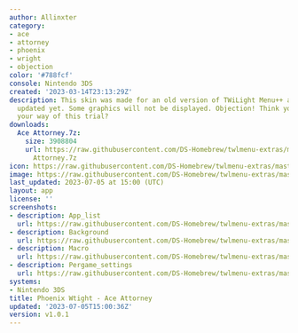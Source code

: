 ```yaml
---
author: Allinxter
category:
- ace
- attorney
- phoenix
- wright
- objection
color: '#788fcf'
console: Nintendo 3DS
created: '2023-03-14T23:13:29Z'
description: This skin was made for an old version of TWiLight Menu++ and hasn't been
  updated yet. Some graphics will not be displayed. Objection! Think you can bluff
  your way of this trial?
downloads:
  Ace Attorney.7z:
    size: 3908804
    url: https://raw.githubusercontent.com/DS-Homebrew/twlmenu-extras/master/_nds/TWiLightMenu/3dsmenu/themes/Ace
      Attorney.7z
icon: https://raw.githubusercontent.com/DS-Homebrew/twlmenu-extras/master/_nds/TWiLightMenu/3dsmenu/themes/meta/Ace%20Attorney/icon.png
image: https://raw.githubusercontent.com/DS-Homebrew/twlmenu-extras/master/_nds/TWiLightMenu/3dsmenu/themes/meta/Ace%20Attorney/icon.png
last_updated: 2023-07-05 at 15:00 (UTC)
layout: app
license: ''
screenshots:
- description: App_list
  url: https://raw.githubusercontent.com/DS-Homebrew/twlmenu-extras/master/_nds/TWiLightMenu/3dsmenu/themes/meta/Ace%20Attorney/screenshots/app_list.png
- description: Background
  url: https://raw.githubusercontent.com/DS-Homebrew/twlmenu-extras/master/_nds/TWiLightMenu/3dsmenu/themes/meta/Ace%20Attorney/screenshots/background.png
- description: Macro
  url: https://raw.githubusercontent.com/DS-Homebrew/twlmenu-extras/master/_nds/TWiLightMenu/3dsmenu/themes/meta/Ace%20Attorney/screenshots/macro.png
- description: Pergame_settings
  url: https://raw.githubusercontent.com/DS-Homebrew/twlmenu-extras/master/_nds/TWiLightMenu/3dsmenu/themes/meta/Ace%20Attorney/screenshots/pergame_settings.png
systems:
- Nintendo 3DS
title: Phoenix Wtight - Ace Attorney
updated: '2023-07-05T15:00:36Z'
version: v1.0.1
---
```


